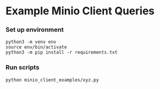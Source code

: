 # Example Minio Client Queries

### Set up environment
```shell
python3 -m venv env
source env/bin/activate
python3 -m pip install -r requirements.txt
```
### Run scripts
```shell
python minio_client_examples/xyz.py
```